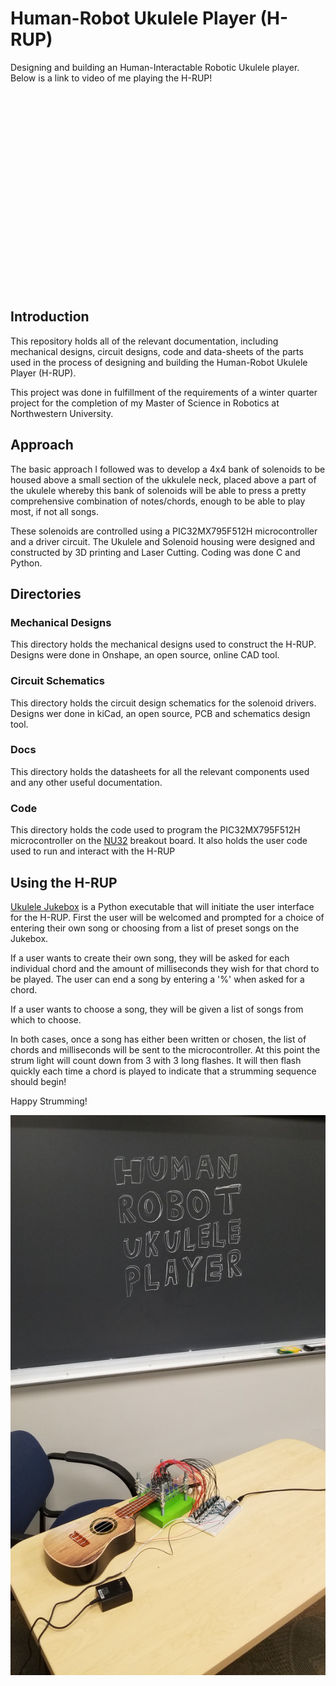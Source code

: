 # Human-Robot Ukulele Player (H-RUP)
Designing and building an Human-Interactable Robotic Ukulele player. Below is a link to video of me playing the H-RUP!
<div align="center">
  <iframe width="560" height="315" src="" frameborder="0" allow="accelerometer; autoplay; encrypted-media; gyroscope; picture-in-picture" allowfullscreen></iframe>
</div>

## Introduction
This repository holds all of the relevant documentation, including mechanical designs, circuit designs, code and data-sheets of the parts used in the process of designing and building the Human-Robot Ukulele Player (H-RUP). 

This project was done in fulfillment of the requirements of a winter quarter project for the completion of my Master of Science in Robotics at Northwestern University.

## Approach

The basic approach I followed was to develop a 4x4 bank of solenoids to be housed above a small section of the ukkulele neck, placed above a part of the ukulele whereby this bank of solenoids will be able to press a pretty comprehensive combination of notes/chords, enough to be able to play most, if not all songs.

These solenoids are controlled using a PIC32MX795F512H microcontroller and a driver circuit. The Ukulele and Solenoid housing were designed and constructed by 3D printing and Laser Cutting. Coding was done C and Python.

## Directories

### Mechanical Designs

This directory holds the mechanical designs used to construct the H-RUP. Designs were done in Onshape, an open source, online CAD tool.

### Circuit Schematics

This directory holds the circuit design schematics for the solenoid drivers. Designs wer done in kiCad, an open source, PCB and schematics design tool.

### Docs
This directory holds the datasheets for all the relevant components used and any other useful documentation.

### Code
This directory holds the code used to program the PIC32MX795F512H microcontroller on the [NU32](http://hades.mech.northwestern.edu/index.php/NU32) breakout board. It also holds the user code used to run and interact with the H-RUP

## Using the H-RUP
[Ukulele Jukebox](Code/user_code/Ukulele_Jukebox.py) is a Python executable that will initiate the user interface for the H-RUP. First the user will be welcomed and prompted for a choice of entering their own song or choosing from a list of preset songs on the Jukebox.

If a user wants to create their own song, they will be asked for each individual chord and the amount of milliseconds they wish for that chord to be played. The user can end a song by entering a '%' when asked for a chord.

If a user wants to choose a song, they will be given a list of songs from which to choose.

In both cases, once a song has either been written or chosen, the list of chords and milliseconds will be sent to the microcontroller. At this point the strum light will count down from 3 with 3 long flashes. It will then flash quickly each time a chord is played to indicate that a strumming sequence should begin!

Happy Strumming!

<p align="center">
  <img src="https://github.com/LeTo37/Ukulele_Player/blob/master/media/H_RUP_All.jpg">
</p>